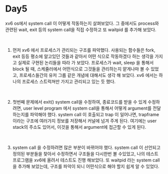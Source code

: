 # Day5  
xv6 os에서 system call 이 어떻게 작동하는지 살펴보았다. 그 중에서도 process와 관련된 wait, exit 등의 system call을 직접 수정하고 또 waitpid 를 추가해 보았다. 

<br>

1. 먼저 xv6 에서 프로세스가 관리되는 구조를 파악했다. 사용되는 함수들은 fork, exit 등등 평소에 알고있던 것들과 같아서 어떤 식으로 작동하겠다 하는 생각을 가지고 실제로 구현된 논리들을 따라 가 보았다. 프로세스가 wait, sleep 을 통해서 block 될 때, 스케쥴러에서 어떤식으로 그것들을 관리하는지 얕게나마 볼 수 있었고, 프로세스들간의 유저 그룹 같은 개념에 대해서도 생각 해 보았다. xv6 에서는 하나의 프로세스 스트럭쳐만 가지고 관리되고 있는 듯 했다. 
<br>

2. 첫번째 문제에서 exit() system call을 수정하여, 종료코드를 받을 수 있게 수정하려면, user level program 에서 system call을 통해서 어떻게 argument를 전달하는지를 파악해야 했다. system call 이 호출되고 trap 이 일어나면, trapframe 이라는 구조에 여러가지 정보를 저장해서 커널에 넘겨 주게 된다. 여기에는 user stack의 주소도 있어서, 이것을 통해서 argument에 접근할 수 있게 된다. 
<br>

3. system call 을 수정하려면 많은 부분이 바뀌어야 했다. system call 이 선언되고 정의된 부분들을 찾아서 수정하면서 구조들을 다시한번 볼 수있었고, 나의 테스트 프로그램을 xv6에 올려서 테스트도 진행 해보았다. 또 waitpid 라는 system call을 추가해 보았는데, 구조를 파악이 되니 어떤식으로 해야 할지 쉽게 알 수 있었다.
